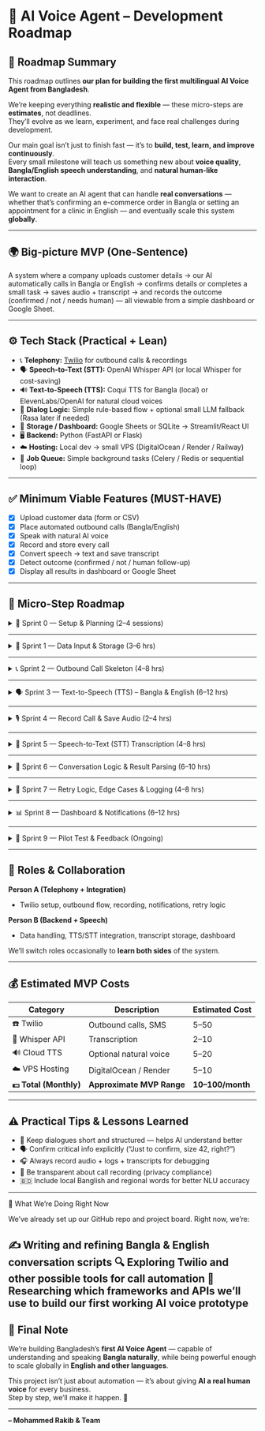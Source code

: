 # 🧠 AI Voice Agent – Development Roadmap  

## 🧭 Roadmap Summary  
This roadmap outlines **our plan for building the first multilingual AI Voice Agent from Bangladesh**.  

We’re keeping everything **realistic and flexible** — these micro-steps are **estimates**, not deadlines.  
They’ll evolve as we learn, experiment, and face real challenges during development.  

Our main goal isn’t just to finish fast — it’s to **build, test, learn, and improve continuously**.  
Every small milestone will teach us something new about **voice quality**, **Bangla/English speech understanding**, and **natural human-like interaction**.  

We want to create an AI agent that can handle **real conversations** — whether that’s confirming an e-commerce order in Bangla or setting an appointment for a clinic in English — and eventually scale this system **globally**.

---

## 🌍 Big-picture MVP (One-Sentence)
A system where a company uploads customer details → our AI automatically calls in Bangla or English → confirms details or completes a small task → saves audio + transcript → and records the outcome (confirmed / not / needs human) — all viewable from a simple dashboard or Google Sheet.

---

## ⚙️ Tech Stack (Practical + Lean)

- 📞 **Telephony:** [Twilio](https://www.twilio.com/) for outbound calls & recordings  
- 🗣️ **Speech-to-Text (STT):** OpenAI Whisper API (or local Whisper for cost-saving)  
- 🔊 **Text-to-Speech (TTS):** Coqui TTS for Bangla (local) or ElevenLabs/OpenAI for natural cloud voices  
- 🧩 **Dialog Logic:** Simple rule-based flow + optional small LLM fallback (Rasa later if needed)  
- 💾 **Storage / Dashboard:** Google Sheets or SQLite → Streamlit/React UI  
- 🖥️ **Backend:** Python (FastAPI or Flask)  
- ☁️ **Hosting:** Local dev → small VPS (DigitalOcean / Render / Railway)  
- 🔁 **Job Queue:** Simple background tasks (Celery / Redis or sequential loop)  

---

## ✅ Minimum Viable Features (MUST-HAVE)

- [x] Upload customer data (form or CSV)  
- [x] Place automated outbound calls (Bangla/English)  
- [x] Speak with natural AI voice  
- [x] Record and store every call  
- [x] Convert speech → text and save transcript  
- [x] Detect outcome (confirmed / not / human follow-up)  
- [x] Display all results in dashboard or Google Sheet  

---

## 🧱 Micro-Step Roadmap  

<details>
<summary>🚀 Sprint 0 — Setup & Planning (2–4 sessions)</summary>

- [ ] Create GitHub repo, README, and issue board  
- [ ] Set up a simple task board (Trello or GitHub Projects)  
- [ ] Assign roles (Person A & Person B)  
- [ ] Define simple wireframe & conversation flow  
- [ ] Write 4–6 sample call scripts (Bangla + English)  
- [ ] Map common responses (“Yes”, “Na”, “Hmm”)  
- [ ] Create Twilio account & get test credits  

✅ **Goal:** We have the repo, basic call scripts, and Twilio sandbox set up.
</details>

---

<details>
<summary>📂 Sprint 1 — Data Input & Storage (3–6 hrs)</summary>

- [ ] Build simple form or CSV upload option  
- [ ] Parse and store leads with fields: `id`, `name`, `phone`, `order`, `status`, `call_id`, `transcript_url`  
- [ ] Store data in Google Sheet or SQLite  

✅ **Goal:** We can upload customer data and view them easily.
</details>

---

<details>
<summary>📞 Sprint 2 — Outbound Call Skeleton (4–8 hrs)</summary>

- [ ] Connect backend to Twilio API for outbound calls  
- [ ] Build TwiML webhook to handle call logic  
- [ ] Test first live call (AI → our phone)  

✅ **Goal:** Press “Call” → AI makes real outbound call.
</details>

---

<details>
<summary>🗣️ Sprint 3 — Text-to-Speech (TTS) – Bangla & English (6–12 hrs)</summary>

- [ ] Generate voice clips using Coqui TTS (Bangla) and cloud TTS (English)  
- [ ] Test voice quality and clarity  
- [ ] Integrate TTS audio playback with Twilio  

✅ **Goal:** The AI speaks naturally in both Bangla and English.
</details>

---

<details>
<summary>🎙️ Sprint 4 — Record Call & Save Audio (2–4 hrs)</summary>

- [ ] Enable Twilio call recording  
- [ ] Store audio locally or in S3 bucket  
- [ ] Link audio files to leads in DB  

✅ **Goal:** Every call has a saved audio recording.
</details>

---

<details>
<summary>🧾 Sprint 5 — Speech-to-Text (STT) Transcription (4–8 hrs)</summary>

- [ ] Send call recordings to Whisper API for transcription  
- [ ] Save transcripts and link to leads  
- [ ] Optionally store timestamps  

✅ **Goal:** Each call has a transcript stored and searchable.
</details>

---

<details>
<summary>🧠 Sprint 6 — Conversation Logic & Result Parsing (6–10 hrs)</summary>

- [ ] Implement simple rule-based NLU (regex or keyword-based)  
- [ ] Identify “confirm”, “not confirmed”, or “ambiguous” replies  
- [ ] Save structured call outcomes  

✅ **Goal:** System automatically classifies the call result.
</details>

---

<details>
<summary>🔁 Sprint 7 — Retry Logic, Edge Cases & Logging (4–8 hrs)</summary>

- [ ] Add logic for failed/unclear calls  
- [ ] Create retry or human review rules  
- [ ] Log all API and call errors for debugging  

✅ **Goal:** Calls are reliable and error handling is solid.
</details>

---

<details>
<summary>📊 Sprint 8 — Dashboard & Notifications (6–12 hrs)</summary>

- [ ] Build simple Streamlit/React dashboard  
- [ ] Display calls, transcripts, and outcomes  
- [ ] Send SMS/WhatsApp/email notification when confirmed  

✅ **Goal:** Businesses can view and manage all call results.
</details>

---

<details>
<summary>🧩 Sprint 9 — Pilot Test & Feedback (Ongoing)</summary>

- [ ] Run 10–50 real calls with sample clients  
- [ ] Gather feedback on clarity, accuracy, and naturalness  
- [ ] Fine-tune voice, conversation flow, and NLU logic  
- [ ] Optional: Add Rasa or small LLM for better fallback responses  

✅ **Goal:** A fully working MVP tested with real users.
</details>

---

## 👥 Roles & Collaboration  

**Person A (Telephony + Integration)**  
- Twilio setup, outbound flow, recording, notifications, retry logic  

**Person B (Backend + Speech)**  
- Data handling, TTS/STT integration, transcript storage, dashboard  

We’ll switch roles occasionally to **learn both sides** of the system.  

---

## 💰 Estimated MVP Costs  

| Category | Description | Estimated Cost |
|-----------|--------------|----------------|
| ☎️ Twilio | Outbound calls, SMS | $5–$50 |
| 🧠 Whisper API | Transcription | $2–$10 |
| 🔊 Cloud TTS | Optional natural voice | $5–$20 |
| ☁️ VPS Hosting | DigitalOcean / Render | $5–$10 |
| **💵 Total (Monthly)** | **Approximate MVP Range** | **$10–$100/month** |

---

## ⚠️ Practical Tips & Lessons Learned  

- 🎯 Keep dialogues short and structured — helps AI understand better  
- 🗣️ Confirm critical info explicitly (“Just to confirm, size 42, right?”)  
- 🎧 Always record audio + logs + transcripts for debugging  
- 🧾 Be transparent about call recording (privacy compliance)  
- 🇧🇩 Include local Banglish and regional words for better NLU accuracy  

---

🚀 What We’re Doing Right Now

We’ve already set up our GitHub repo and project board.
Right now, we’re:

✍️ Writing and refining Bangla & English conversation scripts
🔍 Exploring Twilio and other possible tools for call automation
🧠 Researching which frameworks and APIs we’ll use to build our first working AI voice prototype
---

## 🌟 Final Note  

We’re building Bangladesh’s **first AI Voice Agent** — capable of understanding and speaking **Bangla naturally**, while being powerful enough to scale globally in **English and other languages**.  

This project isn’t just about automation — it’s about giving **AI a real human voice** for every business.  
Step by step, we’ll make it happen. 💪  

---

**– Mohammed Rakib & Team**
